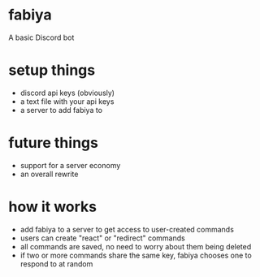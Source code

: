 # fabiya
A basic Discord bot
# setup things
- discord api keys (obviously)
- a text file with your api keys
- a server to add fabiya to
# future things
- support for a server economy
- an overall rewrite
# how it works
- add fabiya to a server to get access to user-created commands
- users can create "react" or "redirect" commands
- all commands are saved, no need to worry about them being deleted
- if two or more commands share the same key, fabiya chooses one to respond to at random
